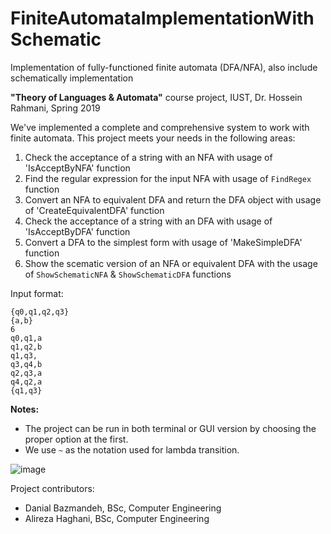 # FiniteAutomataImplementationWithSchematic

Implementation of fully-functioned finite automata (DFA/NFA), also include schematically implementation

**"Theory of Languages & Automata"** course project, IUST, Dr. Hossein Rahmani, Spring 2019

We've implemented a complete and comprehensive system to work with finite automata. This project meets your needs in the following areas:
1. Check the acceptance of a string with an NFA with usage of 'IsAcceptByNFA' function
2. Find the regular expression for the input NFA with usage of `FindRegex` function
3. Convert an NFA to equivalent DFA and return the DFA object with usage of 'CreateEquivalentDFA' function
4. Check the acceptance of a string with an DFA with usage of 'IsAcceptByDFA' function
5. Convert a DFA to the simplest form with usage of 'MakeSimpleDFA' function
6. Show the scematic version of an NFA or equivalent DFA with the usage of `ShowSchematicNFA` & `ShowSchematicDFA` functions

Input format:
```
{q0,q1,q2,q3}
{a,b}
6
q0,q1,a
q1,q2,b
q1,q3,
q3,q4,b
q2,q3,a
q4,q2,a
{q1,q3}
```

**Notes:**
* The project can be run in both terminal or GUI version by choosing the proper option at the first.
* We use `~` as the notation used for lambda transition.

![image](https://s6.uupload.ir/files/q1_41nl.png)

Project contributors:

* Danial Bazmandeh, BSc, Computer Engineering
* Alireza Haghani, BSc, Computer Engineering
